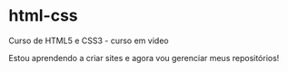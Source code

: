 # html-css
 Curso de HTML5 e CSS3 - curso em video

Estou aprendendo a criar sites e agora vou gerenciar meus repositórios!